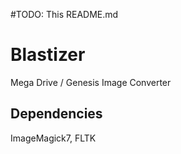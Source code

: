 #TODO: This README.md

# Blastizer
Mega Drive / Genesis Image Converter

## Dependencies
ImageMagick7, FLTK
